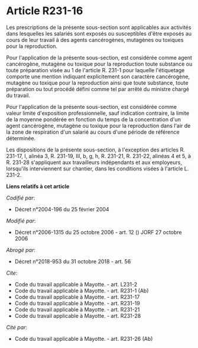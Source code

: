 # Article R231-16

Les prescriptions de la présente sous-section sont applicables aux activités dans lesquelles les salariés sont exposés ou
susceptibles d'être exposés au cours de leur travail à des agents cancérogènes, mutagènes ou toxiques pour la reproduction. 

Pour l'application de la présente sous-section, est considérée comme agent cancérogène, mutagène ou toxique pour la
reproduction toute substance ou toute préparation visée au 1 de l'article R. 231-1 pour laquelle l'étiquetage comporte une
mention indiquant explicitement son caractère cancérogène, mutagène ou toxique pour la reproduction ainsi que toute
substance, toute préparation ou tout procédé défini comme tel par arrêté du ministre chargé du travail. 

Pour l'application de la présente sous-section, est considérée comme valeur limite d'exposition professionnelle, sauf
indication contraire, la limite de la moyenne pondérée en fonction du temps de la concentration d'un agent cancérogène,
mutagène ou toxique pour la reproduction dans l'air de la zone de respiration d'un salarié au cours d'une période de
référence déterminée. 

Les dispositions de la présente sous-section, à l'exception des articles R. 231-17, I, alinéa 3, R. 231-19, III, b, g, h, R.
231-21, R. 231-22, alinéas 4 et 5, à R. 231-28 s'appliquent aux travailleurs indépendants et aux employeurs, lorsqu'ils
interviennent sur chantier, dans les conditions visées à l'article L. 231-2.

**Liens relatifs à cet article**

_Codifié par_:

  - Décret n°2004-196 du 25 février 2004

_Modifié par_:

  - Décret n°2006-1315 du 25 octobre 2006 - art. 12 () JORF 27 octobre 2006

_Abrogé par_:

  - Décret n°2018-953 du 31 octobre 2018 - art. 56

_Cite_:

  - Code du travail applicable à Mayotte. - art. L231-2
  - Code du travail applicable à Mayotte. - art. R231-1 (Ab)
  - Code du travail applicable à Mayotte. - art. R231-17
  - Code du travail applicable à Mayotte. - art. R231-19
  - Code du travail applicable à Mayotte. - art. R231-21
  - Code du travail applicable à Mayotte. - art. R231-28

_Cité par_:

  - Code du travail applicable à Mayotte. - art. R231-26 (Ab)
